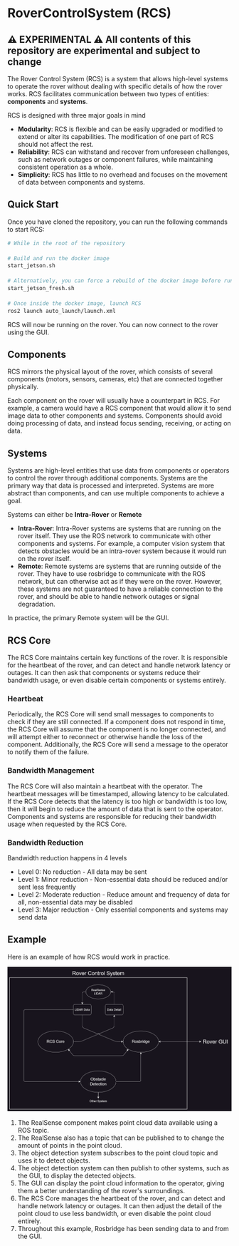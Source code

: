 # RoverControlSystem (RCS)

## :warning: EXPERIMENTAL :warning: All contents of this repository are experimental and subject to change

The Rover Control System (RCS) is a system that allows high-level systems to operate the rover without dealing with specific details of how the rover works.
RCS facilitates communication between two types of entities: **components** and **systems**.

RCS is designed with three major goals in mind

- **Modularity**: RCS is flexible and can be easily upgraded or modified to extend or alter its capabilities. The modification of one part of RCS should not affect the rest.
- **Reliability**: RCS can withstand and recover from unforeseen challenges, such as network outages or component failures, while maintaining consistent operation as a whole.
- **Simplicity**: RCS has little to no overhead and focuses on the movement of data between components and systems.

## Quick Start

Once you have cloned the repository, you can run the following commands to start RCS:

```bash
# While in the root of the repository

# Build and run the docker image
start_jetson.sh

# Alternatively, you can force a rebuild of the docker image before running
start_jetson_fresh.sh

# Once inside the docker image, launch RCS
ros2 launch auto_launch/launch.xml
```

RCS will now be running on the rover. You can now connect to the rover using the GUI.

## Components

RCS mirrors the physical layout of the rover, which consists of several components (motors, sensors, cameras, etc) that are connected together physically.

Each component on the rover will usually have a counterpart in RCS. For example, a camera would have a RCS component that would allow it to send image data to other components and systems. Components should avoid doing processing of data, and instead focus sending, receiving, or acting on data.

## Systems

Systems are high-level entities that use data from components or operators to control the rover through additional components. Systems are the primary way that data is processed and interpreted. Systems are more abstract than components, and can use multiple components to achieve a goal.

Systems can either be **Intra-Rover** or **Remote**

- **Intra-Rover**: Intra-Rover systems are systems that are running on the rover itself. They use the ROS network to communicate with other components and systems. For example, a computer vision system that detects obstacles would be an intra-rover system because it would run on the rover itself.
- **Remote**: Remote systems are systems that are running outside of the rover. They have to use rosbridge to communicate with the ROS network, but can otherwise act as if they were on the rover. However, these systems are not guaranteed to have a reliable connection to the rover, and should be able to handle network outages or signal degradation.

In practice, the primary Remote system will be the GUI.

## RCS Core

The RCS Core maintains certain key functions of the rover. It is responsible for the heartbeat of the rover, and can detect and handle network latency or outages. It can then ask that components or systems reduce their bandwidth usage, or even disable certain components or systems entirely.

### Heartbeat

Periodically, the RCS Core will send small messages to components to check if they are still connected. If a component does not respond in time, the RCS Core will assume that the component is no longer connected, and will attempt either to reconnect or otherwise handle the loss of the component. Additionally, the RCS Core will send a message to the operator to notify them of the failure.

### Bandwidth Management

The RCS Core will also maintain a heartbeat with the operator. The heartbeat messages will be timestamped, allowing latency to be calculated. If the RCS Core detects that the latency is too high or bandwidth is too low, then it will begin to reduce the amount of data that is sent to the operator. Components and systems are responsible for reducing their bandwidth usage when requested by the RCS Core.

### Bandwidth Reduction

Bandwidth reduction happens in 4 levels

- Level 0: No reduction - All data may be sent
- Level 1: Minor reduction - Non-essential data should be reduced and/or sent less frequently
- Level 2: Moderate reduction - Reduce amount and frequency of data for all, non-essential data may be disabled
- Level 3: Major reduction - Only essential components and systems may send data

## Example

Here is an example of how RCS would work in practice.

![RCS Example](./docs/rcs_in_practice.png)

1. The RealSense component makes point cloud data available using a ROS topic.
2. The RealSense also has a topic that can be published to to change the amount of points in the point cloud.
3. The object detection system subscribes to the point cloud topic and uses it to detect objects.
4. The object detection system can then publish to other systems, such as the GUI, to display the detected objects.
5. The GUI can display the point cloud information to the operator, giving them a better understanding of the rover's surroundings.
6. The RCS Core manages the heartbeat of the rover, and can detect and handle network latency or outages. It can then adjust the detail of the point cloud to use less bandwidth, or even disable the point cloud entirely.
7. Throughout this example, Rosbridge has been sending data to and from the GUI.
